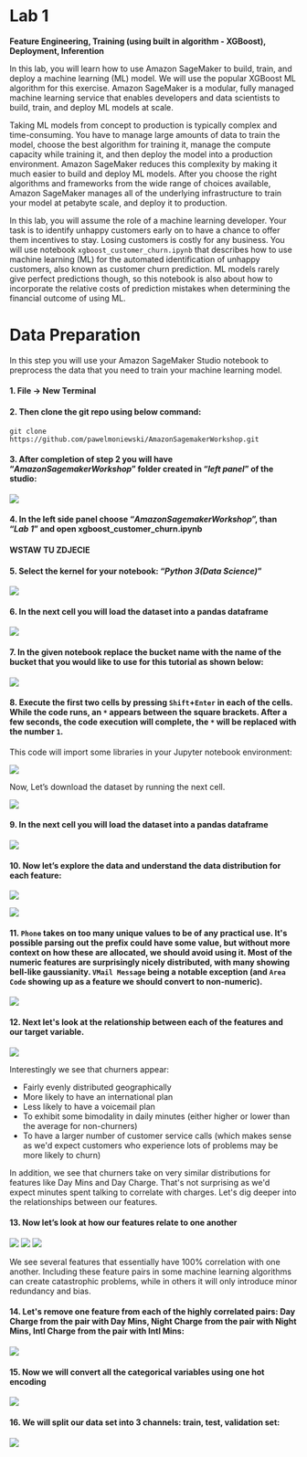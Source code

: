 # Lab 1

**Feature Engineering, Training (using built in algorithm - XGBoost), Deployment, Inferention**

In this lab, you will learn how to use Amazon SageMaker to build, train, and deploy a machine learning (ML) model. We will use the popular XGBoost ML algorithm for this exercise. Amazon SageMaker is a modular, fully managed machine learning service that enables developers and data scientists to build, train, and deploy ML models at scale.

Taking ML models from concept to production is typically complex and time-consuming. You have to manage large amounts of data to train the model, choose the best algorithm for training it, manage the compute capacity while training it, and then deploy the model into a production environment. Amazon SageMaker reduces this complexity by making it much easier to build and deploy ML models. After you choose the right algorithms and frameworks from the wide range of choices available, Amazon SageMaker manages all of the underlying infrastructure to train your model at petabyte scale, and deploy it to production.

In this lab, you will assume the role of a machine learning developer. Your task is to identify unhappy customers early on to have a chance to offer them incentives to stay. Losing customers is costly for any business. You will use notebook `xgboost_customer_churn.ipynb` that describes how to use machine learning (ML) for the automated identification of unhappy customers, also known as customer churn prediction. ML models rarely give perfect predictions though, so this notebook is also about how to incorporate the relative costs of prediction mistakes when determining the financial outcome of using ML.

# Data Preparation

In this step you will use your Amazon SageMaker Studio notebook to preprocess the data that you need to train your machine learning model.

#### 1. File → New Terminal

#### 2. Then clone the git repo using below command:

`git clone https://github.com/pawelmoniewski/AmazonSagemakerWorkshop.git`

#### 3. After completion of step 2 you will have “_AmazonSagemakerWorkshop_” folder created in “_left panel_” of the studio:


![](https://user-images.githubusercontent.com/36265995/102468789-468be000-4052-11eb-9c06-039df000d2c7.png)


#### 4. In the left side panel choose “_AmazonSagemakerWorkshop_”, than “_Lab 1_” and open xgboost_customer_churn.ipynb

#### WSTAW TU ZDJECIE

#### 5. Select the kernel for your notebook: “_Python 3(Data Science)_”


![](https://user-images.githubusercontent.com/36265995/102474260-b7ce9180-4058-11eb-8b0d-3c6c068803e7.png)


#### 6. In the next cell you will load the dataset into a pandas dataframe


![](https://user-images.githubusercontent.com/36265995/102479357-15fe7300-405f-11eb-9bc7-a74d48473499.png)


#### 7. In the given notebook replace the bucket name with the name of the bucket that you would like to use for this tutorial as shown below:


![](https://user-images.githubusercontent.com/36265995/102475949-ce75e800-405a-11eb-935e-636c0be8cf3d.png)


#### 8. Execute the first two cells by pressing `Shift`+`Enter` in each of the cells. While the code runs, an `*` appears between the square brackets. After a few seconds, the code execution will complete, the `*` will be replaced with the number `1`.


This code will import some libraries in your Jupyter notebook environment:


![](https://user-images.githubusercontent.com/36265995/102478214-a20f9b00-405d-11eb-9e6c-6cb03d45c0d6.png)


Now, Let’s download the dataset by running the next cell.


![](https://user-images.githubusercontent.com/36265995/102478876-6d501380-405e-11eb-80d3-ab230da23d00.png)


#### 9. In the next cell you will load the dataset into a pandas dataframe


![](https://user-images.githubusercontent.com/36265995/102479357-15fe7300-405f-11eb-9bc7-a74d48473499.png)


#### 10. Now let’s explore the data and understand the data distribution for each feature:


![](https://user-images.githubusercontent.com/36265995/102480320-64f8d800-4060-11eb-86f1-230b873bc6b3.png)


![](https://user-images.githubusercontent.com/36265995/102480376-78a43e80-4060-11eb-8377-f5477668cca9.png)


#### 11. `Phone` takes on too many unique values to be of any practical use. It's possible parsing out the prefix could have some value, but without more context on how these are allocated, we should avoid using it. Most of the numeric features are surprisingly nicely distributed, with many showing bell-like gaussianity.  `VMail Message` being a notable exception (and `Area Code` showing up as a feature we should convert to non-numeric).


![](https://user-images.githubusercontent.com/36265995/102481237-bbb2e180-4061-11eb-8ff5-0ae68ca680d1.png)

#### 12. Next let's look at the relationship between each of the features and our target variable.


![](https://user-images.githubusercontent.com/36265995/102482986-5f04f600-4064-11eb-9a2d-67f66af58243.png)


Interestingly we see that churners appear:
- Fairly evenly distributed geographically
- More likely to have an international plan
- Less likely to have a voicemail plan
- To exhibit some bimodality in daily minutes (either higher or lower than the average for non-churners)
- To have a larger number of customer service calls (which makes sense as we'd expect customers who experience lots of problems may be more likely to churn)

In addition, we see that churners take on very similar distributions for features like Day Mins and Day Charge. That's not surprising as we'd expect minutes spent talking to correlate with charges. Let's dig deeper into the relationships between our features.


#### 13. Now let’s look at how our features relate to one another

![](https://user-images.githubusercontent.com/36265995/102484259-45fd4480-4066-11eb-95e6-1f024b71bd62.png)
![](https://user-images.githubusercontent.com/36265995/102484275-4eee1600-4066-11eb-8490-b9a88a0a35a8.png)
![](https://user-images.githubusercontent.com/36265995/102484307-58777e00-4066-11eb-818d-d6bcfad98ff3.png)

We see several features that essentially have 100% correlation with one another. Including these feature pairs in some machine learning algorithms can create catastrophic problems, while in others it will only introduce minor redundancy and bias.

#### 14. Let's remove one feature from each of the highly correlated pairs: Day Charge from the pair with Day Mins, Night Charge from the pair with Night Mins, Intl Charge from the pair with Intl Mins:

![](https://user-images.githubusercontent.com/36265995/102485088-6da0dc80-4067-11eb-9dc3-242468a8e5cf.png)


#### 15. Now we will convert all the categorical variables using one hot encoding


![](https://user-images.githubusercontent.com/36265995/102485577-1bac8680-4068-11eb-8b10-ff06ab335b67.png)


#### 16. We will split our data set into 3 channels: train, test, validation set:


![](https://user-images.githubusercontent.com/36265995/102485622-2830df00-4068-11eb-912a-2c010b48f9ce.png)

